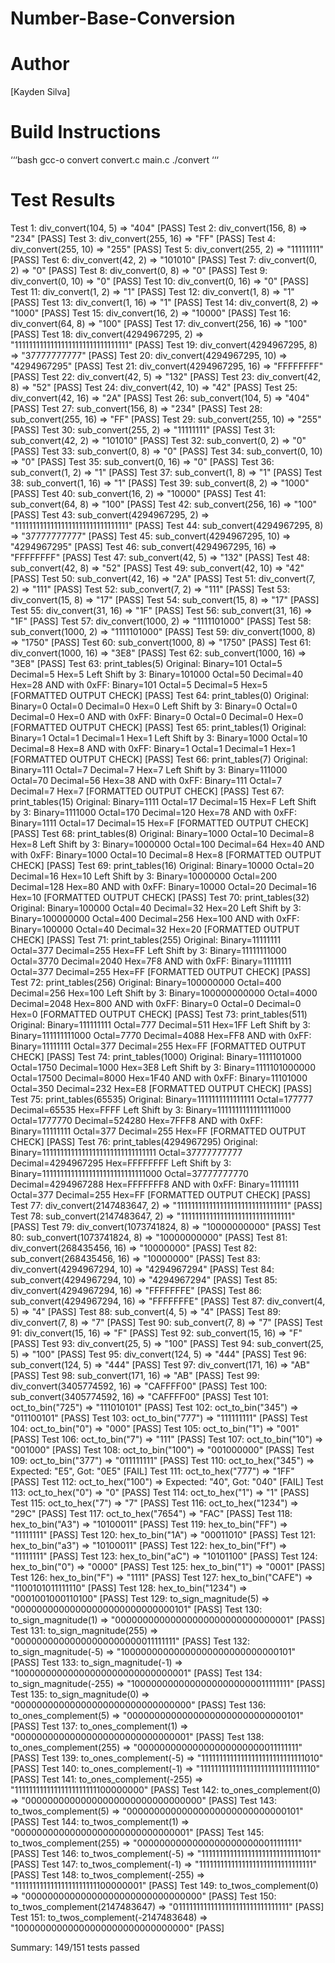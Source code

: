 # Number-Base-Conversion

# Author
[Kayden Silva]

# Build Instructions
‘‘‘bash
gcc-o convert convert.c main.c
./convert
‘‘‘

# Test Results
Test 1: div_convert(104, 5) => "404" [PASS]
Test 2: div_convert(156, 8) => "234" [PASS]
Test 3: div_convert(255, 16) => "FF" [PASS]
Test 4: div_convert(255, 10) => "255" [PASS]
Test 5: div_convert(255, 2) => "11111111" [PASS]
Test 6: div_convert(42, 2) => "101010" [PASS]
Test 7: div_convert(0, 2) => "0" [PASS]
Test 8: div_convert(0, 8) => "0" [PASS]
Test 9: div_convert(0, 10) => "0" [PASS]
Test 10: div_convert(0, 16) => "0" [PASS]
Test 11: div_convert(1, 2) => "1" [PASS]
Test 12: div_convert(1, 8) => "1" [PASS]
Test 13: div_convert(1, 16) => "1" [PASS]
Test 14: div_convert(8, 2) => "1000" [PASS]
Test 15: div_convert(16, 2) => "10000" [PASS]
Test 16: div_convert(64, 8) => "100" [PASS]
Test 17: div_convert(256, 16) => "100" [PASS]
Test 18: div_convert(4294967295, 2) => "11111111111111111111111111111111" [PASS]
Test 19: div_convert(4294967295, 8) => "37777777777" [PASS]
Test 20: div_convert(4294967295, 10) => "4294967295" [PASS]
Test 21: div_convert(4294967295, 16) => "FFFFFFFF" [PASS]
Test 22: div_convert(42, 5) => "132" [PASS]
Test 23: div_convert(42, 8) => "52" [PASS]
Test 24: div_convert(42, 10) => "42" [PASS]
Test 25: div_convert(42, 16) => "2A" [PASS]
Test 26: sub_convert(104, 5) => "404" [PASS]
Test 27: sub_convert(156, 8) => "234" [PASS]
Test 28: sub_convert(255, 16) => "FF" [PASS]
Test 29: sub_convert(255, 10) => "255" [PASS]
Test 30: sub_convert(255, 2) => "11111111" [PASS]
Test 31: sub_convert(42, 2) => "101010" [PASS]
Test 32: sub_convert(0, 2) => "0" [PASS]
Test 33: sub_convert(0, 8) => "0" [PASS]
Test 34: sub_convert(0, 10) => "0" [PASS]
Test 35: sub_convert(0, 16) => "0" [PASS]
Test 36: sub_convert(1, 2) => "1" [PASS]
Test 37: sub_convert(1, 8) => "1" [PASS]
Test 38: sub_convert(1, 16) => "1" [PASS]
Test 39: sub_convert(8, 2) => "1000" [PASS]
Test 40: sub_convert(16, 2) => "10000" [PASS]
Test 41: sub_convert(64, 8) => "100" [PASS]
Test 42: sub_convert(256, 16) => "100" [PASS]
Test 43: sub_convert(4294967295, 2) => "11111111111111111111111111111111" [PASS]
Test 44: sub_convert(4294967295, 8) => "37777777777" [PASS]
Test 45: sub_convert(4294967295, 10) => "4294967295" [PASS]
Test 46: sub_convert(4294967295, 16) => "FFFFFFFF" [PASS]
Test 47: sub_convert(42, 5) => "132" [PASS]
Test 48: sub_convert(42, 8) => "52" [PASS]
Test 49: sub_convert(42, 10) => "42" [PASS]
Test 50: sub_convert(42, 16) => "2A" [PASS]
Test 51: div_convert(7, 2) => "111" [PASS]
Test 52: sub_convert(7, 2) => "111" [PASS]
Test 53: div_convert(15, 8) => "17" [PASS]
Test 54: sub_convert(15, 8) => "17" [PASS]
Test 55: div_convert(31, 16) => "1F" [PASS]
Test 56: sub_convert(31, 16) => "1F" [PASS]
Test 57: div_convert(1000, 2) => "1111101000" [PASS]
Test 58: sub_convert(1000, 2) => "1111101000" [PASS]
Test 59: div_convert(1000, 8) => "1750" [PASS]
Test 60: sub_convert(1000, 8) => "1750" [PASS]
Test 61: div_convert(1000, 16) => "3E8" [PASS]
Test 62: sub_convert(1000, 16) => "3E8" [PASS]
Test 63: print_tables(5)
Original: Binary=101 Octal=5 Decimal=5 Hex=5
Left Shift by 3: Binary=101000 Octal=50 Decimal=40 Hex=28
AND with 0xFF: Binary=101 Octal=5 Decimal=5 Hex=5
[FORMATTED OUTPUT CHECK] [PASS]
Test 64: print_tables(0)
Original: Binary=0 Octal=0 Decimal=0 Hex=0
Left Shift by 3: Binary=0 Octal=0 Decimal=0 Hex=0
AND with 0xFF: Binary=0 Octal=0 Decimal=0 Hex=0
[FORMATTED OUTPUT CHECK] [PASS]
Test 65: print_tables(1)
Original: Binary=1 Octal=1 Decimal=1 Hex=1
Left Shift by 3: Binary=1000 Octal=10 Decimal=8 Hex=8
AND with 0xFF: Binary=1 Octal=1 Decimal=1 Hex=1
[FORMATTED OUTPUT CHECK] [PASS]
Test 66: print_tables(7)
Original: Binary=111 Octal=7 Decimal=7 Hex=7
Left Shift by 3: Binary=111000 Octal=70 Decimal=56 Hex=38
AND with 0xFF: Binary=111 Octal=7 Decimal=7 Hex=7
[FORMATTED OUTPUT CHECK] [PASS]
Test 67: print_tables(15)
Original: Binary=1111 Octal=17 Decimal=15 Hex=F
Left Shift by 3: Binary=1111000 Octal=170 Decimal=120 Hex=78
AND with 0xFF: Binary=1111 Octal=17 Decimal=15 Hex=F
[FORMATTED OUTPUT CHECK] [PASS]
Test 68: print_tables(8)
Original: Binary=1000 Octal=10 Decimal=8 Hex=8
Left Shift by 3: Binary=1000000 Octal=100 Decimal=64 Hex=40
AND with 0xFF: Binary=1000 Octal=10 Decimal=8 Hex=8
[FORMATTED OUTPUT CHECK] [PASS]
Test 69: print_tables(16)
Original: Binary=10000 Octal=20 Decimal=16 Hex=10
Left Shift by 3: Binary=10000000 Octal=200 Decimal=128 Hex=80
AND with 0xFF: Binary=10000 Octal=20 Decimal=16 Hex=10
[FORMATTED OUTPUT CHECK] [PASS]
Test 70: print_tables(32)
Original: Binary=100000 Octal=40 Decimal=32 Hex=20
Left Shift by 3: Binary=100000000 Octal=400 Decimal=256 Hex=100
AND with 0xFF: Binary=100000 Octal=40 Decimal=32 Hex=20
[FORMATTED OUTPUT CHECK] [PASS]
Test 71: print_tables(255)
Original: Binary=11111111 Octal=377 Decimal=255 Hex=FF
Left Shift by 3: Binary=11111111000 Octal=3770 Decimal=2040 Hex=7F8
AND with 0xFF: Binary=11111111 Octal=377 Decimal=255 Hex=FF
[FORMATTED OUTPUT CHECK] [PASS]
Test 72: print_tables(256)
Original: Binary=100000000 Octal=400 Decimal=256 Hex=100
Left Shift by 3: Binary=100000000000 Octal=4000 Decimal=2048 Hex=800
AND with 0xFF: Binary=0 Octal=0 Decimal=0 Hex=0
[FORMATTED OUTPUT CHECK] [PASS]
Test 73: print_tables(511)
Original: Binary=111111111 Octal=777 Decimal=511 Hex=1FF
Left Shift by 3: Binary=111111111000 Octal=7770 Decimal=4088 Hex=FF8
AND with 0xFF: Binary=11111111 Octal=377 Decimal=255 Hex=FF
[FORMATTED OUTPUT CHECK] [PASS]
Test 74: print_tables(1000)
Original: Binary=1111101000 Octal=1750 Decimal=1000 Hex=3E8
Left Shift by 3: Binary=1111101000000 Octal=17500 Decimal=8000 Hex=1F40
AND with 0xFF: Binary=11101000 Octal=350 Decimal=232 Hex=E8
[FORMATTED OUTPUT CHECK] [PASS]
Test 75: print_tables(65535)
Original: Binary=1111111111111111 Octal=177777 Decimal=65535 Hex=FFFF
Left Shift by 3: Binary=1111111111111111000 Octal=1777770 Decimal=524280 Hex=7FFF8
AND with 0xFF: Binary=11111111 Octal=377 Decimal=255 Hex=FF
[FORMATTED OUTPUT CHECK] [PASS]
Test 76: print_tables(4294967295)
Original: Binary=11111111111111111111111111111111 Octal=37777777777 Decimal=4294967295 Hex=FFFFFFFF
Left Shift by 3: Binary=11111111111111111111111111111000 Octal=37777777770 Decimal=4294967288 Hex=FFFFFFF8
AND with 0xFF: Binary=11111111 Octal=377 Decimal=255 Hex=FF
[FORMATTED OUTPUT CHECK] [PASS]
Test 77: div_convert(2147483647, 2) => "1111111111111111111111111111111" [PASS]
Test 78: sub_convert(2147483647, 2) => "1111111111111111111111111111111" [PASS]
Test 79: div_convert(1073741824, 8) => "10000000000" [PASS]
Test 80: sub_convert(1073741824, 8) => "10000000000" [PASS]
Test 81: div_convert(268435456, 16) => "10000000" [PASS]
Test 82: sub_convert(268435456, 16) => "10000000" [PASS]
Test 83: div_convert(4294967294, 10) => "4294967294" [PASS]
Test 84: sub_convert(4294967294, 10) => "4294967294" [PASS]
Test 85: div_convert(4294967294, 16) => "FFFFFFFE" [PASS]
Test 86: sub_convert(4294967294, 16) => "FFFFFFFE" [PASS]
Test 87: div_convert(4, 5) => "4" [PASS]
Test 88: sub_convert(4, 5) => "4" [PASS]
Test 89: div_convert(7, 8) => "7" [PASS]
Test 90: sub_convert(7, 8) => "7" [PASS]
Test 91: div_convert(15, 16) => "F" [PASS]
Test 92: sub_convert(15, 16) => "F" [PASS]
Test 93: div_convert(25, 5) => "100" [PASS]
Test 94: sub_convert(25, 5) => "100" [PASS]
Test 95: div_convert(124, 5) => "444" [PASS]
Test 96: sub_convert(124, 5) => "444" [PASS]
Test 97: div_convert(171, 16) => "AB" [PASS]
Test 98: sub_convert(171, 16) => "AB" [PASS]
Test 99: div_convert(3405774592, 16) => "CAFFFF00" [PASS]
Test 100: sub_convert(3405774592, 16) => "CAFFFF00" [PASS]
Test 101: oct_to_bin("725") => "111010101" [PASS]
Test 102: oct_to_bin("345") => "011100101" [PASS]
Test 103: oct_to_bin("777") => "111111111" [PASS]
Test 104: oct_to_bin("0") => "000" [PASS]
Test 105: oct_to_bin("1") => "001" [PASS]
Test 106: oct_to_bin("7") => "111" [PASS]
Test 107: oct_to_bin("10") => "001000" [PASS]
Test 108: oct_to_bin("100") => "001000000" [PASS]
Test 109: oct_to_bin("377") => "011111111" [PASS]
Test 110: oct_to_hex("345") => Expected: "E5", Got: "0E5" [FAIL]
Test 111: oct_to_hex("777") => "1FF" [PASS]
Test 112: oct_to_hex("100") => Expected: "40", Got: "040" [FAIL]
Test 113: oct_to_hex("0") => "0" [PASS]
Test 114: oct_to_hex("1") => "1" [PASS]
Test 115: oct_to_hex("7") => "7" [PASS]
Test 116: oct_to_hex("1234") => "29C" [PASS]
Test 117: oct_to_hex("7654") => "FAC" [PASS]
Test 118: hex_to_bin("A3") => "10100011" [PASS]
Test 119: hex_to_bin("FF") => "11111111" [PASS]
Test 120: hex_to_bin("1A") => "00011010" [PASS]
Test 121: hex_to_bin("a3") => "10100011" [PASS]
Test 122: hex_to_bin("Ff") => "11111111" [PASS]
Test 123: hex_to_bin("aC") => "10101100" [PASS]
Test 124: hex_to_bin("0") => "0000" [PASS]
Test 125: hex_to_bin("1") => "0001" [PASS]
Test 126: hex_to_bin("F") => "1111" [PASS]
Test 127: hex_to_bin("CAFE") => "1100101011111110" [PASS]
Test 128: hex_to_bin("1234") => "0001001000110100" [PASS]
Test 129: to_sign_magnitude(5) => "00000000000000000000000000000101" [PASS]
Test 130: to_sign_magnitude(1) => "00000000000000000000000000000001" [PASS]
Test 131: to_sign_magnitude(255) => "00000000000000000000000011111111" [PASS]
Test 132: to_sign_magnitude(-5) => "10000000000000000000000000000101" [PASS]
Test 133: to_sign_magnitude(-1) => "10000000000000000000000000000001" [PASS]
Test 134: to_sign_magnitude(-255) => "10000000000000000000000011111111" [PASS]
Test 135: to_sign_magnitude(0) => "00000000000000000000000000000000" [PASS]
Test 136: to_ones_complement(5) => "00000000000000000000000000000101" [PASS]
Test 137: to_ones_complement(1) => "00000000000000000000000000000001" [PASS]
Test 138: to_ones_complement(255) => "00000000000000000000000011111111" [PASS]
Test 139: to_ones_complement(-5) => "11111111111111111111111111111010" [PASS]
Test 140: to_ones_complement(-1) => "11111111111111111111111111111110" [PASS]
Test 141: to_ones_complement(-255) => "11111111111111111111111100000000" [PASS]
Test 142: to_ones_complement(0) => "00000000000000000000000000000000" [PASS]
Test 143: to_twos_complement(5) => "00000000000000000000000000000101" [PASS]
Test 144: to_twos_complement(1) => "00000000000000000000000000000001" [PASS]
Test 145: to_twos_complement(255) => "00000000000000000000000011111111" [PASS]
Test 146: to_twos_complement(-5) => "11111111111111111111111111111011" [PASS]
Test 147: to_twos_complement(-1) => "11111111111111111111111111111111" [PASS]
Test 148: to_twos_complement(-255) => "11111111111111111111111100000001" [PASS]
Test 149: to_twos_complement(0) => "00000000000000000000000000000000" [PASS]
Test 150: to_twos_complement(2147483647) => "01111111111111111111111111111111" [PASS]
Test 151: to_twos_complement(-2147483648) => "10000000000000000000000000000000" [PASS]

Summary: 149/151 tests passed
